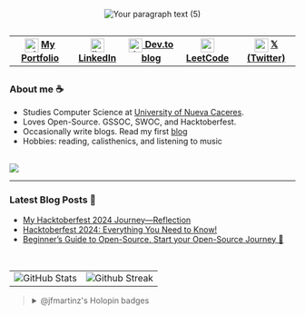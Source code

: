 
<header align="left">
  
![Your paragraph text (5)](https://github.com/user-attachments/assets/8f10f3b4-b981-41a9-8bde-47ebf6a02fd9)




<table align="left">
  <tr >
    <th>
      <img align="center" width="24" height="24" src="https://img.icons8.com/material-outlined/24/EBEBEB/globe--v1.png" alt="globe--v1"/>
      <a href="https://www.jfmartinz.dev/" />  My Portfolio  
    </th> 
    <th>
   <img align="center" width="24" height="24" src="https://img.icons8.com/fluency/48/linkedin.png" alt="linkedin"/>   
  <a href="https://www.linkedin.com/in/jfmartinz/" />   LinkedIn
    </th> 
        <th>
  <a href="https://dev.to/jfmartinz" /> 
  <img align="center" width="24" height="24" src="https://img.icons8.com/color/48/dev-community.png" alt="dev-community"/>  
  Dev.to blog
    </th> 
     <th>
       <img align="center" width="24" height="24" src="https://img.icons8.com/external-tal-revivo-color-tal-revivo/24/external-level-up-your-coding-skills-and-quickly-land-a-job-logo-color-tal-revivo.png" alt="external-level-up-your-coding-skills-and-quickly-land-a-job-logo-color-tal-revivo"/>
        <a href="https://leetcode.com/u/jfmartinz/">LeetCode</a>
    </th>
     <th>
       <img width="24" height="24" align="center" src="https://img.icons8.com/ios-glyphs/30/FFFFFF/twitterx--v1.png" alt="twitterx--v1"/>
      <a href="https://twitter.com/jfmartinz" />   𝕏 (Twitter)
    </th> 
  </tr>
  
</table>
</section>
</header>  
<section>  
<br>
<br>

### About me ☕
- Studies Computer Science at [University of Nueva Caceres](https://unc.edu.ph/).
- Loves Open-Source. GSSOC, SWOC, and Hacktoberfest.
- Occasionally write blogs. Read my first [blog](https://dev.to/jfmartinz/beginners-guide-to-open-source-start-your-open-source-journey-470l)
- Hobbies: reading, calisthenics, and listening to music



<br>
  <section>
    <a  href="https://skillicons.dev" title="Visit https://skillicons.dev for more information">
          <img src="https://skillicons.dev/icons?i=html,css,js,vuejs,nodejs,expressjs,mongodb,figma" />
    </a> 
  </section>
</section>


---
### Latest Blog Posts 📍
<!-- BLOG-POST-LIST:START -->
- [My Hacktoberfest 2024 Journey—Reflection](https://dev.to/jfmartinz/my-hacktoberfest-2024-journey-reflection-1fol)
- [Hacktoberfest 2024: Everything You Need to Know!](https://dev.to/jfmartinz/hacktoberfest-2024-everything-you-need-to-know-29h7)
- [Beginner’s Guide to Open-Source. Start your Open-Source Journey 🚀](https://dev.to/jfmartinz/beginners-guide-to-open-source-start-your-open-source-journey-470l)
<!-- BLOG-POST-LIST:END -->


<br>

<table>
<tr>
  <td>
    <img src="https://github-readme-stats.vercel.app/api?username=jfmartinz&show_icons=true&theme=tokyonight&hide_border=true&include_all_commits=false&count_private=false" alt="GitHub Stats" title="Github Stats"/>  

  </td>
  <td>
      <img src="https://github-readme-streak-stats.herokuapp.com/?user=jfmartinz&theme=tokyonight&hide_border=true" alt="Github Streak" title="Github Streak"/> 
  </td>
</tr>
</table>
</section>

> <details>
>  <summary>@jfmartinz's Holopin badges</summary>
>  
>  [![@jfmartinz's Holopin badges](https://holopin.me/jfmartinz)](https://holopin.io/@jfmartinz)
> </details>

